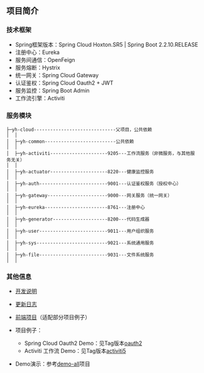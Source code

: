 ## 项目简介

### 技术框架

- Spring框架版本：Spring Cloud Hoxton.SR5 | Spring Boot 2.2.10.RELEASE
- 注册中心：Eureka
- 服务间通信：OpenFeign
- 服务熔断：Hystrix
- 统一网关：Spring Cloud Gateway
- 认证鉴权：Spring Cloud Oauth2 + JWT
- 服务监控：Spring Boot Admin
- 工作流引擎：Activiti


### 服务模块

```text
├─yh-cloud------------------------------父项目，公共依赖
│  │
│  ├─yh-common--------------------------公共依赖
│  │
│  ├─yh-activiti---------------------9205---工作流服务（非微服务，与其他服务无关）
│  │
│  ├─yh-actuator---------------------8220---健康监控服务
│  │
│  ├─yh-auth-------------------------9001---认证鉴权服务（授权中心）
│  │
│  ├─yh-gateway----------------------9000---网关服务（统一网关）
│  │
│  ├─yh-eureka-----------------------8761---注册中心
│  │
│  ├─yh-generator--------------------8200---代码生成器
│  │
│  ├─yh-user-------------------------9011---用户组织服务
│  │
│  ├─yh-sys--------------------------9021---系统通用服务
│  │
│  ├─yh-file-------------------------9031---文件系统服务
│  │
```


### 其他信息

- [开发说明](https://github.com/huhuhan/yh-cloud/blob/master/DEVELOPMENT_DOC.md)
- [更新日志](https://github.com/huhuhan/yh-cloud/blob/master/UPDATE_LOG.md)
- [前端项目](https://github.com/huhuhan/yh-cloud-ui)（适配部分项目例子）


- 项目例子：
  - Spring Cloud Oauth2 Demo：见Tag版本[oauth2](https://github.com/huhuhan/yh-cloud/releases/tag/oauth2)
  - Activiti 工作流 Demo：见Tag版本[activiti5](https://github.com/huhuhan/yh-cloud/releases/tag/activiti5)
- Demo演示：参考[demo-all](https://github.com/huhuhan/demo-all)项目


